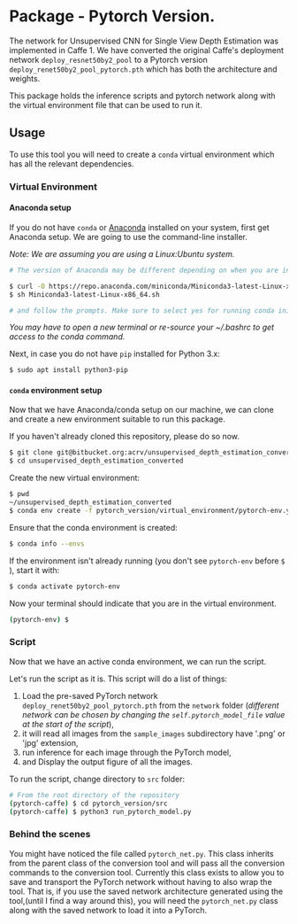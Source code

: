 # Package - Pytorch Version.

The network for Unsupervised CNN for Single View Depth Estimation was implemented in Caffe 1. We have converted the original Caffe's deployment network `deploy_resnet50by2_pool` to a Pytorch version `deploy_renet50by2_pool_pytorch.pth` which has both the architecture and weights. 

This package holds the inference scripts and pytorch network along with the virtual environment file that can be used to run it.

## Usage  
To use this tool you will need to create a `conda` virtual environment which has all the relevant dependencies. 

### Virtual Environment
#### Anaconda setup
If you do not have `conda` or [Anaconda](https://www.anaconda.com/distribution/#linux) installed on your system, first get Anaconda setup. We are going to use the command-line installer. 

*Note: We are assuming you are using a Linux:Ubuntu system.*

```bash
# The version of Anaconda may be different depending on when you are installing`

$ curl -O https://repo.anaconda.com/miniconda/Miniconda3-latest-Linux-x86_64.sh
$ sh Miniconda3-latest-Linux-x86_64.sh

# and follow the prompts. Make sure to select yes for running conda init, otherwise the defaults are generally good.`

```

*You may have to open a new terminal or re-source your ~/.bashrc to get access to the conda command.*

Next, in case you do not have `pip` installed for Python 3.x:

```bash
$ sudo apt install python3-pip
```

#### `conda` environment setup
Now that we have Anaconda/conda setup on our machine, we can clone and create a new environment suitable to run this package.

If you haven't already cloned this repository, please do so now. 
```bash
$ git clone git@bitbucket.org:acrv/unsupervised_depth_estimation_converted.git
$ cd unsupervised_depth_estimation_converted
```

<!-- From the directory `unsupervised_depth_estimation_converted` navigate to the subdirectory `pytorch_version` (which is where this Readme is located) and then navigate to the subdirectory `virtual_environment`. Find the file called `pytorch-env.yml`. This files contains the required packages and their dependencies for the `conda` environment.  -->

Create the new virtual environment:

```bash
$ pwd
~/unsupervised_depth_estimation_converted
$ conda env create -f pytorch_version/virtual_environment/pytorch-env.yml
```   

Ensure that the conda environment is created:

```bash
$ conda info --envs
```

If the environment isn't already running (you don't see `pytorch-env` before `$` ), start it with:
```bash
$ conda activate pytorch-env
```

Now your terminal should indicate that you are in the virtual environment.
```bash
(pytorch-env) $
```

### Script
Now that we have an active conda environment, we can run the script. 

Let's run the script as it is. This script will do a list of things:

 1. Load the pre-saved PyTorch network `deploy_renet50by2_pool_pytorch.pth` from the `network` folder (*different network can be chosen by changing the `self.pytorch_model_file` value at the start of the script*),
 2. it will read all images from the `sample_images` subdirectory have '.png' or 'jpg' extension, 
 3. run inference for each image through the PyTorch model,
 4. and Display the output figure of all the images. 
 
 To run the script, change directory to `src` folder: 
 
```bash
# From the root directory of the repository
(pytorch-caffe) $ cd pytorch_version/src
(pytorch-caffe) $ python3 run_pytorch_model.py
``` 

### Behind the scenes
You might have noticed the file called `pytorch_net.py`. This class inherits from the parent class of the conversion tool and will pass all the conversion commands to the conversion tool. Currently this class exists to allow you to save and transport the PyTorch network without having to also wrap the tool. That is, if you use the saved network architecture generated using the tool,(until I find a way around this), you will need the `pytorch_net.py` class along with the saved network to load it into a PyTorch. 



